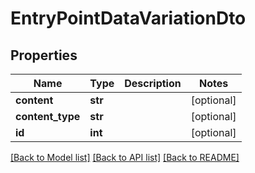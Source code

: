 # EntryPointDataVariationDto

## Properties
Name | Type | Description | Notes
------------ | ------------- | ------------- | -------------
**content** | **str** |  | [optional] 
**content_type** | **str** |  | [optional] 
**id** | **int** |  | [optional] 

[[Back to Model list]](../README.md#documentation-for-models) [[Back to API list]](../README.md#documentation-for-api-endpoints) [[Back to README]](../README.md)


